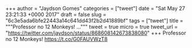 
+++
author = "Jaydson Gomes"
categories = ["tweet"]
date = "Sat May 27 23:21:33 +0000 2017"
draft = false
slug = "6c3e5ada6bfe22443a14c641dd43f2b2d41889bf"
tags = ["tweet"]
title = """Professor no 12 Monkeys! ..."""
tweet = true
micro = true
tweet_url = "https://twitter.com/jaydson/status/868608142673838080"
+++
Professor no 12 Monkeys! https://t.co/G0FAUVWzT8
